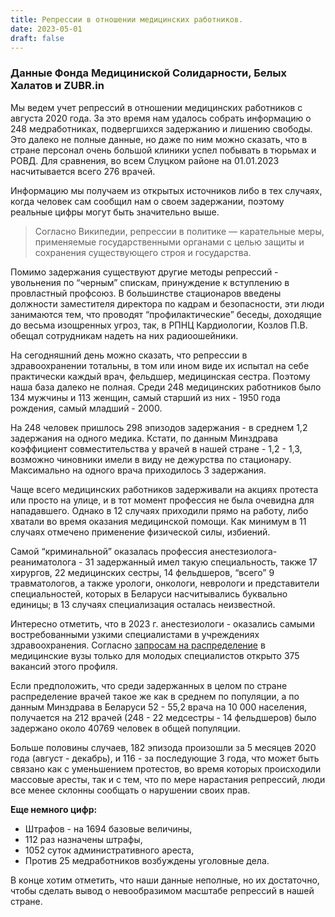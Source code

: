```yaml
---
title: Репрессии в отношении медицинских работников. 
date: 2023-05-01
draft: false
---
```


### Данные Фонда Медициниской Солидарности, Белых Халатов и ZUBR.in 

Мы ведем учет репрессий в отношении медицинских работников с августа 2020 года. За это время нам удалось собрать информацию о 248 медработниках, подвергшихся задержанию и лишению свободы. Это далеко не полные данные, но даже по ним можно сказать, что в стране персонал очень большой клиники успел побывать в тюрьмах и РОВД. Для сравнения, во всем Слуцком районе на 01.01.2023 насчитывается всего 276 врачей.
   
Информацию мы получаем из открытых источников либо в тех случаях, когда человек сам сообщил нам о своем задержании, поэтому реальные цифры могут быть значительно выше.

> Согласно Википедии, репрессии в политике — карательные меры, применяемые государственными органами с целью защиты и сохранения существующего строя и государства.

Помимо задержания существуют другие методы репрессий - увольнения по “черным” спискам, принуждение к вступлению в провластный профсоюз. В большинстве стационаров введены должности заместителя директора по кадрам и безопасности, эти люди занимаются тем, что проводят “профилактические” беседы, доходящие до весьма изощренных угроз, так, в РПНЦ Кардиологии, Козлов П.В. обещал сотрудникам надеть на них радиоошейники.
    
На сегодняшний день можно сказать, что репрессии в здравоохранении тотальны, в том или ином виде их испытал на себе практически каждый врач, фельдшер, медицинская сестра. Поэтому наша база далеко не полная.
Среди 248 медицинских работников было 134 мужчины и 113 женщин, самый старший из них - 1950 года рождения, самый младший - 2000.

На 248 человек пришлось 298 эпизодов задержания - в среднем 1,2 задержания на одного медика. Кстати, по данным Минздрава коэффициент совместительства у врачей в нашей стране - 1,2 - 1,3, возможно чиновники имели в виду не дежурства по стационару. Максимально на одного врача приходилось 3 задержания.

Чаще всего медицинских работников задерживали на акциях протеста или просто на улице, и в тот момент профессия не была очевидна для нападавшего. Однако в 12 случаях приходили прямо на работу, либо хватали во время оказания медицинской помощи. Как минимум в 11 случаях отмечено применение физической силы, избиений.

Самой “криминальной” оказалась профессия анестезиолога-реаниматолога - 31 задержанный имел такую специальность, также 17 хирургов, 22 медицинских сестры, 14 фельдшеров, “всего” 9 травматологов, а также урологи, онкологи, неврологи и представители специальностей, которых в Беларуси насчитывались буквально единицы; в 13 случаях специализация осталась неизвестной.

Интересно отметить, что в 2023 г. анестезиологи - оказались самыми востребованными узкими специалистами в учреждениях здравоохранения. Согласно [запросам на распределение](https://gsmu.by/upload/file/raspredelenie/potrebnost/2023/org_mz.pdf&sa=D&source=docs&ust=1691587327105443&usg=AOvVaw21bsMY810Cf-FSPie8MPkb) в медицинские вузы только для молодых специалистов открыто 375 вакансий этого профиля.

Если предположить, что среди задержанных в целом по стране распределение врачей такое же как в среднем по популяции, а по данным Минздрава в Беларуси 52 - 55,2 врача на 10 000 населения, получается на 212 врачей (248 - 22 медсестры - 14 фельдшеров) было задержано около 40769 человек в общей популяции.

Больше половины случаев, 182 эпизода произошли за 5 месяцев 2020 года (август - декабрь), и 116 - за последующие 3 года, что может быть связано как с уменьшением протестов, во время которых происходили массовые аресты, так и с тем, что по мере нарастания репрессий, люди все менее склонны сообщать о нарушении своих прав.


**Еще немного цифр:**

- Штрафов - на 1694 базовые величины,
- 112 раз назначены штрафы,
- 1052 суток административного ареста,
- Против 25 медработников возбуждены уголовные дела.

В конце хотим отметить, что наши данные неполные, но их достаточно, чтобы сделать вывод о невообразимом масштабе репрессий в нашей стране.
